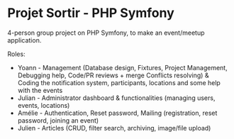# Projet Sortir - PHP Symfony

4-person group project on PHP Symfony, to make an event/meetup application. 

Roles: 
- Yoann - Management (Database design, Fixtures, Project Management, Debugging help, Code/PR reviews + merge Conflicts resolving) & Coding the notification system, participants, locations and some help with the events
- Julian - Administrator dashboard & functionalities (managing users, events, locations)
- Amélie - Authentication, Reset password, Mailing (registration, reset password, joining an event)
- Julien - Articles (CRUD, filter search, archiving, image/file upload)
